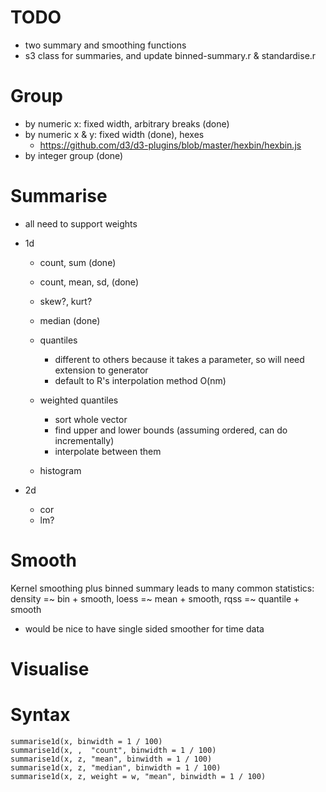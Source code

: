 # TODO

* two summary and smoothing functions
* s3 class for summaries, and update binned-summary.r & standardise.r

# Group

* by numeric x: fixed width, arbitrary breaks (done)
* by numeric x & y: fixed width (done), hexes
  * https://github.com/d3/d3-plugins/blob/master/hexbin/hexbin.js
* by integer group (done)

# Summarise

* all need to support weights

* 1d

  * count, sum (done)
  * count, mean, sd, (done)
  * skew?, kurt?

  * median (done)

  * quantiles
    * different to others because it takes a parameter, so will need extension to generator
    * default to R's interpolation method O(nm)
  
  * weighted quantiles
    * sort whole vector
    * find upper and lower bounds (assuming ordered, can do incrementally)
    * interpolate between them

  * histogram

* 2d
  * cor
  * lm?

# Smooth

Kernel smoothing plus binned summary leads to many common statistics: density =~ bin + smooth, loess =~ mean + smooth, rqss =~ quantile + smooth

* would be nice to have single sided smoother for time data

# Visualise



# Syntax

    summarise1d(x, binwidth = 1 / 100)
    summarise1d(x, ,  "count", binwidth = 1 / 100)
    summarise1d(x, z, "mean", binwidth = 1 / 100)
    summarise1d(x, z, "median", binwidth = 1 / 100)
    summarise1d(x, z, weight = w, "mean", binwidth = 1 / 100)
